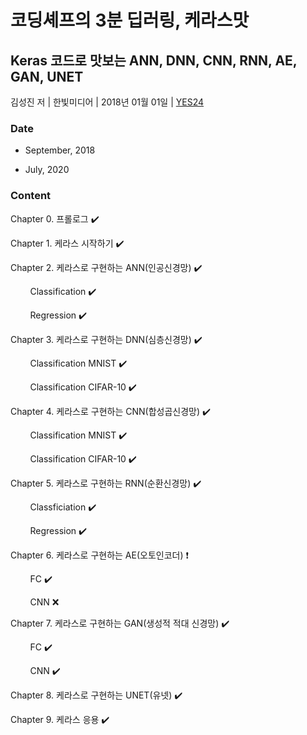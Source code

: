 # 코딩셰프의 3분 딥러링, 케라스맛
##  Keras 코드로 맛보는 ANN, DNN, CNN, RNN, AE, GAN, UNET

김성진 저 | 한빛미디어 | 2018년 01월 01일 | [YES24](http://www.yes24.com/Product/Goods/57617933)

### Date

- September, 2018

- July, 2020

### Content

Chapter 0. 프롤로그 :heavy_check_mark:

Chapter 1. 케라스 시작하기 :heavy_check_mark:

Chapter 2. 케라스로 구현하는 ANN(인공신경망) :heavy_check_mark:

&nbsp; &nbsp; &nbsp; &nbsp; Classification :heavy_check_mark:

&nbsp; &nbsp; &nbsp; &nbsp; Regression :heavy_check_mark:

Chapter 3. 케라스로 구현하는 DNN(심층신경망) :heavy_check_mark:

&nbsp; &nbsp; &nbsp; &nbsp; Classification MNIST :heavy_check_mark:

&nbsp; &nbsp; &nbsp; &nbsp; Classification CIFAR-10 :heavy_check_mark:

Chapter 4. 케라스로 구현하는 CNN(합성곱신경망) :heavy_check_mark:

&nbsp; &nbsp; &nbsp; &nbsp; Classification MNIST :heavy_check_mark:

&nbsp; &nbsp; &nbsp; &nbsp; Classification CIFAR-10 :heavy_check_mark:

Chapter 5. 케라스로 구현하는 RNN(순환신경망) :heavy_check_mark:

&nbsp; &nbsp; &nbsp; &nbsp; Classficiation :heavy_check_mark:

&nbsp; &nbsp; &nbsp; &nbsp; Regression :heavy_check_mark:

Chapter 6. 케라스로 구현하는 AE(오토인코더) :heavy_exclamation_mark:

&nbsp; &nbsp; &nbsp; &nbsp; FC :heavy_check_mark:

&nbsp; &nbsp; &nbsp; &nbsp; CNN :x:

Chapter 7. 케라스로 구현하는 GAN(생성적 적대 신경망) :heavy_check_mark:

&nbsp; &nbsp; &nbsp; &nbsp; FC :heavy_check_mark:

&nbsp; &nbsp; &nbsp; &nbsp; CNN :heavy_check_mark:

Chapter 8. 케라스로 구현하는 UNET(유넷) :heavy_check_mark:

Chapter 9. 케라스 응용 :heavy_check_mark:
